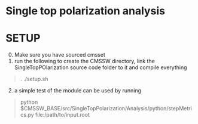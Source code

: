 Single top polarization analysis
=====

SETUP
=====
0. Make sure you have sourced cmsset
1. run the following to create the CMSSW directory, link the SingleTopPOlarization source code folder to it and compile everything

>. ./setup.sh

2. a simple test of the module can be used by running 

>python $CMSSW_BASE/src/SingleTopPolarization/Analysis/python/stepMetrics.py file:/path/to/input.root
